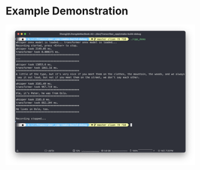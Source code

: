 # Example Demonstration

![transcription demonstration of 3 wav audio files](https://github.com/lihongji98/real_time_transcriber/blob/clion/demo.png)
